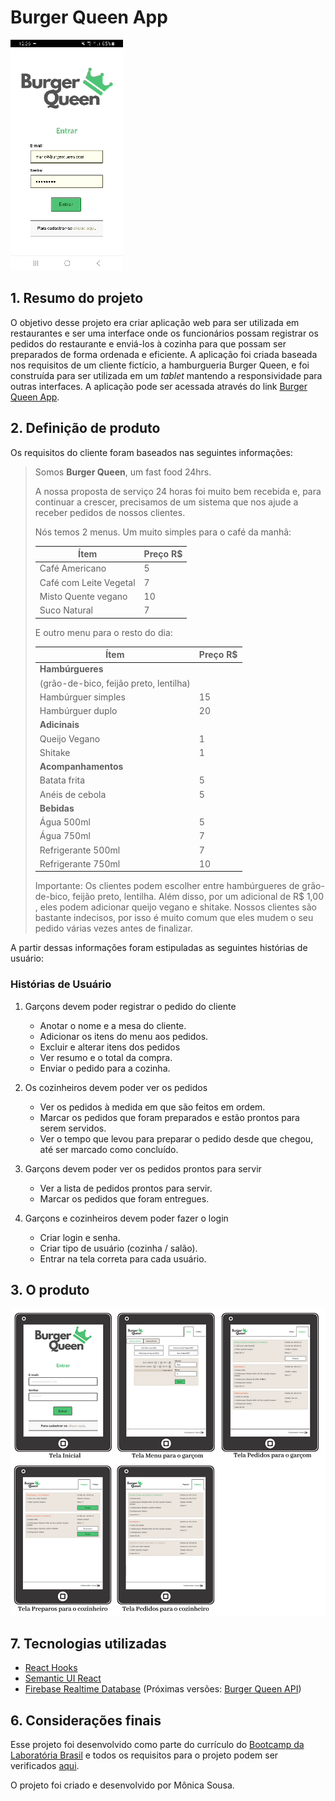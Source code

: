 # Burger Queen App

![Burger Queen Mobile Gif](https://raw.githubusercontent.com/mokasousa/RestaurantApp-Burger-Queen/master/src/Images/Burger%20Queen%20Mobile%20Gif.gif)

## 1. Resumo do projeto

O objetivo desse projeto era criar aplicação web para ser utilizada em restaurantes e ser uma interface onde os funcionários possam registrar os pedidos do restaurante e enviá-los à cozinha para que possam ser preparados de forma ordenada e eficiente. A aplicação foi criada baseada nos requisitos de um cliente fictício, a hamburgueria Burger Queen, e foi construída para ser utilizada em um _tablet_ mantendo a responsividade para outras
interfaces. A aplicação pode ser acessada através do link [Burger Queen App](https://burger-queen-1253c.firebaseapp.com).

## 2. Definição de produto

Os requisitos do cliente foram baseados nas seguintes informações:

> Somos **Burger Queen**, um fast food 24hrs.
>
>A nossa proposta de serviço 24 horas foi muito bem recebida e, para continuar a
>crescer, precisamos de um sistema que nos ajude a receber pedidos de nossos
>clientes.
>
>Nós temos 2 menus. Um muito simples para o café da manhã:
>
>| Ítem                      |Preço R$|
>|---------------------------|------|
>| Café Americano            |    5 |
>| Café com Leite Vegetal    |    7 |
>| Misto Quente vegano       |   10 |
>| Suco Natural              |    7 |
>
>E outro menu para o resto do dia:
>
>| Ítem                      |Preço R$|
>|---------------------------|------|
>|**Hambúrgueres**           |      |
>|(grão-de-bico, feijão preto, lentilha)|
>|Hambúrguer simples         |    15|
>|Hambúrguer duplo           |    20|
>|**Adicinais**              |      |
>|Queijo Vegano              |     1|
>|Shitake                    |     1|
>|**Acompanhamentos**        |      |
>|Batata frita               |     5|
>|Anéis de cebola            |     5|
>|**Bebidas**                |      |
>|Água 500ml                 |     5|
>|Água 750ml                 |     7|
>|Refrigerante 500ml         |     7|
>|Refrigerante 750ml         |    10|
>
>Importante: Os clientes podem escolher entre hambúrgueres de grão-de-bico, feijão preto, lentilha. 
>Além disso, por um adicional de R$ 1,00 , eles podem adicionar queijo vegano e shitake.
>Nossos clientes são bastante indecisos, por isso é muito comum que eles mudem o
>seu pedido várias vezes antes de finalizar.

A partir dessas informações foram estipuladas as seguintes histórias de usuário:

### Histórias de Usuário

1. Garçons devem poder registrar o pedido do cliente

    * Anotar o nome e a mesa do cliente.
    * Adicionar os itens do menu aos pedidos.
    * Excluir e alterar itens dos pedidos
    * Ver resumo e o total da compra.
    * Enviar o pedido para a cozinha.

2. Os cozinheiros devem poder ver os pedidos

    * Ver os pedidos à medida em que são feitos em ordem.
    * Marcar os pedidos que foram preparados e estão prontos para serem servidos.
    * Ver o tempo que levou para preparar o pedido desde que chegou, até ser marcado como concluído.

3. Garçons devem poder ver os pedidos prontos para servir

    * Ver a lista de pedidos prontos para servir.
    * Marcar os pedidos que foram entregues.

4. Garçons e cozinheiros devem poder fazer o login

    * Criar login e senha.
    * Criar tipo de usuário (cozinha / salão).
    * Entrar na tela correta para cada usuário.

## 3. O produto

![Burger Queen Telas](https://github.com/mokasousa/RestaurantApp-Burger-Queen/blob/master/src/Images/Burguer%20Queen%20App.png)

## 7. Tecnologias utilizadas

* [React Hooks](https://reactjs.org/docs/hooks-intro.html)
* [Semantic UI React](https://react.semantic-ui.com/)
* [Firebase Realtime Database](https://firebase.google.com) (Próximas versões: [Burger Queen API](https://github.com/mokasousa/SAP003-burger-queen-api))

## 6. Considerações finais

Esse projeto foi desenvolvido como parte do currículo do [Bootcamp da Laboratória Brasil](https://www.laboratoria.la/br) e todos os requisitos para o projeto podem ser verificados [aqui](https://github.com/Laboratoria/SAP003-burger-queen).

O projeto foi criado e desenvolvido por Mônica Sousa.
